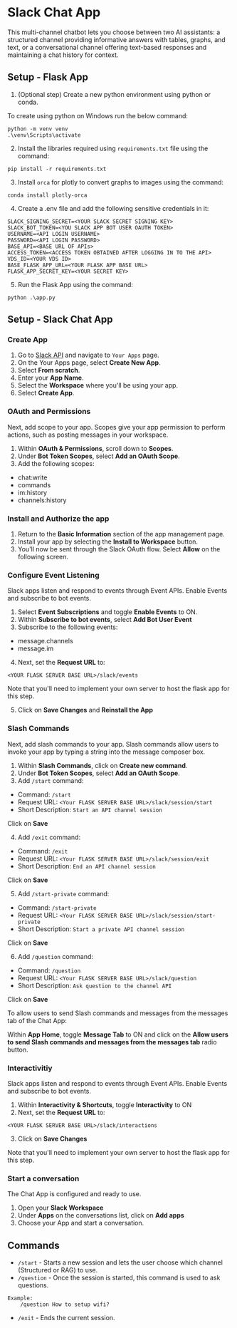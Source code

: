 
# Slack Chat App

This multi-channel chatbot lets you choose between two AI assistants: a structured channel providing informative answers with tables, graphs, and text, or a conversational channel offering text-based responses and maintaining a chat history for context.




## Setup - Flask App

1. (Optional step) Create a new python environment using python or conda. 

To create using python on Windows run the below command:

```
python -m venv venv
.\venv\Scripts\activate
```

2. Install the libraries required using `requirements.txt` file using the command:

```
pip install -r requirements.txt
```
3. Install `orca` for plotly to convert graphs to images using the command:

```
conda install plotly-orca
```

4. Create a .env file and add the following sensitive credentials in it:

```
SLACK_SIGNING_SECRET=<YOUR SLACK SECRET SIGNING KEY>
SLACK_BOT_TOKEN=<YOU SLACK APP BOT USER OAUTH TOKEN>
USERNAME=<API LOGIN USERNAME>
PASSWORD=<API LOGIN PASSWORD>
BASE_API=<BASE URL OF APIs>
ACCESS_TOKEN=<ACCESS TOKEN OBTAINED AFTER LOGGING IN TO THE API>
VDS_ID=<YOUR VDS ID>
BASE_FLASK_APP_URL=<YOUR FLASK APP BASE URL>
FLASK_APP_SECRET_KEY=<YOUR SECRET KEY>
```

5. Run the Flask App using the command:

```
python .\app.py
```


## Setup - Slack Chat App

### Create App

 1. Go to [Slack API](https://api.slack.com/) and navigate to `Your Apps` page.
 2. On the Your Apps page, select **Create New App**.
 3. Select **From scratch**.
 4. Enter your **App Name**.
 5. Select the **Workspace** where you'll be using your app.
 6. Select **Create App**.

 ### OAuth and Permissions
 Next, add scope to your app. Scopes give your app permission to perform actions, such as posting messages in your workspace.


 1. Within **OAuth & Permissions**, scroll down to **Scopes**.
 2. Under **Bot Token Scopes**, select **Add an OAuth Scope**.
 3. Add the following scopes:
- chat:write
- commands
- im:history
- channels:history

 ### Install and Authorize the app
 1. Return to the **Basic Information** section of the app management page.
 2. Install your app by selecting the **Install to Workspace** button.
 3. You'll now be sent through the Slack OAuth flow. Select **Allow** on the following screen.

 ### Configure Event Listening
 Slack apps listen and respond to events through Event APIs. Enable Events and subscribe to bot events.


 1. Select **Event Subscriptions** and toggle **Enable Events** to ON.
 2. Within **Subscribe to bot events**, select **Add Bot User Event**
 3. Subscribe to the following events:
- message.channels
- message.im
4. Next, set the **Request URL** to:
```
<YOUR FLASK SERVER BASE URL>/slack/events
```

Note that you'll need to implement your own server to host the flask app for this step.

5. Click on **Save Changes** and **Reinstall the App**

### Slash Commands
 Next, add slash commands to your app. Slash commands allow users to invoke your app by typing a string into the message composer box. 


 1. Within **Slash Commands**, click on **Create new command**.
 2. Under **Bot Token Scopes**, select **Add an OAuth Scope**.
 3. Add `/start` command:
- Command: `/start`
- Request URL: `<Your FLASK SERVER BASE URL>/slack/session/start`
- Short Description: `Start an API channel session`

Click on **Save**

4. Add `/exit` command:
- Command: `/exit`
- Request URL: `<Your FLASK SERVER BASE URL>/slack/session/exit`
- Short Description: `End an API channel session`

Click on **Save**

5. Add `/start-private` command:
- Command: `/start-private`
- Request URL: `<Your FLASK SERVER BASE URL>/slack/session/start-private`
- Short Description: `Start a private API channel session`

Click on **Save**

6. Add `/question` command:
- Command: `/question`
- Request URL: `<Your FLASK SERVER BASE URL>/slack/question`
- Short Description: `Ask question to the channel API`

Click on **Save**

To allow users to send Slash commands and messages from the messages tab of the Chat App:

Within **App Home**, toggle **Message Tab** to ON and click on the **Allow users to send Slash commands and messages from the messages tab** radio button.

 ### Interactivitiy
 Slack apps listen and respond to events through Event APIs. Enable Events and subscribe to bot events.


 1. Within **Interactivity & Shortcuts**, toggle **Interactivity** to ON
2. Next, set the **Request URL** to:
```
<YOUR FLASK SERVER BASE URL>/slack/interactions
```
3. Click on **Save Changes**

Note that you'll need to implement your own server to host the flask app for this step.


 ### Start a conversation
 The Chat App is configured and ready to use. 


 1. Open your **Slack Workspace**
2. Under **Apps** on the conversations list, click on **Add apps**
3. Choose your App and start a conversation.
## Commands

- `/start` - Starts a new session and lets the user choose which channel (Structured or RAG) to use.
- `/question` - Once the session is started, this command is used to ask questions.

```
Example:
    /question How to setup wifi?
```
- `/exit` - Ends the current session.